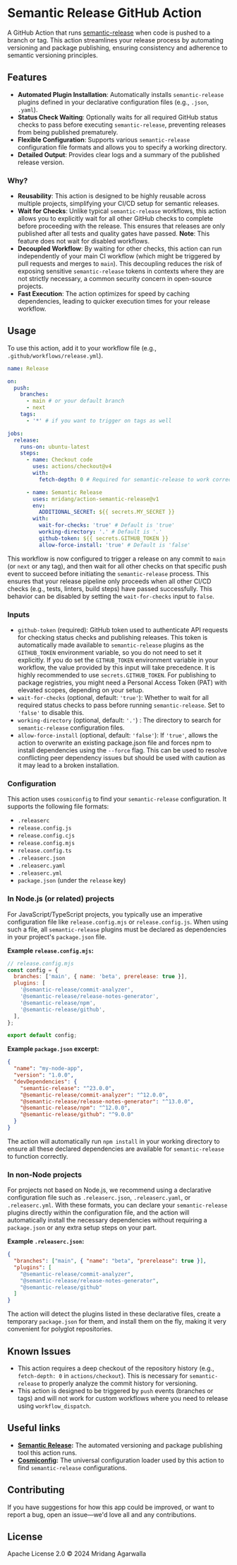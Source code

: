 # Semantic Release GitHub Action

A GitHub Action that runs [semantic-release](https://semantic-release.gitbook.io/semantic-release/) when code is pushed to a branch or tag. This action streamlines your release process by automating versioning and package publishing, ensuring consistency and adherence to semantic versioning principles.

## Features

- **Automated Plugin Installation**: Automatically installs `semantic-release` plugins defined in your declarative configuration files (e.g., `.json`, `.yaml`).
- **Status Check Waiting**: Optionally waits for all required GitHub status checks to pass before executing `semantic-release`, preventing releases from being published prematurely.
- **Flexible Configuration**: Supports various `semantic-release` configuration file formats and allows you to specify a working directory.
- **Detailed Output**: Provides clear logs and a summary of the published release version.

### Why?

- **Reusability**: This action is designed to be highly reusable across multiple projects, simplifying your CI/CD setup for semantic releases.
- **Wait for Checks**: Unlike typical `semantic-release` workflows, this action allows you to explicitly wait for all other GitHub checks to complete before proceeding with the release. This ensures that releases are only published after all tests and quality gates have passed. **Note**: This feature does not wait for disabled workflows.
- **Decoupled Workflow**: By waiting for other checks, this action can run independently of your main CI workflow (which might be triggered by pull requests and merges to `main`). This decoupling reduces the risk of exposing sensitive `semantic-release` tokens in contexts where they are not strictly necessary, a common security concern in open-source projects.
- **Fast Execution**: The action optimizes for speed by caching dependencies, leading to quicker execution times for your release workflow.

## Usage

To use this action, add it to your workflow file (e.g., `.github/workflows/release.yml`).

```yaml
name: Release

on:
  push:
    branches:
      - main # or your default branch
      - next
    tags:
      - '*' # if you want to trigger on tags as well

jobs:
  release:
    runs-on: ubuntu-latest
    steps:
      - name: Checkout code
        uses: actions/checkout@v4
        with:
          fetch-depth: 0 # Required for semantic-release to work correctly

      - name: Semantic Release
        uses: mridang/action-semantic-release@v1
        env:
          ADDITIONAL_SECRET: ${{ secrets.MY_SECRET }}
        with:
          wait-for-checks: 'true' # Default is 'true'
          working-directory: '.' # Default is '.'
          github-token: ${{ secrets.GITHUB_TOKEN }}
          allow-force-install: 'true' # Default is 'false'
```

This workflow is now configured to trigger a release on any commit to `main` (or `next` or any tag), and then wait for all other checks on that specific push event to succeed before initiating the `semantic-release` process. This ensures that your release pipeline only proceeds when all other CI/CD checks (e.g., tests, linters, build steps) have passed successfully. This behavior can be disabled by setting the `wait-for-checks` input to `false`.

### Inputs

- `github-token` (required): GitHub token used to authenticate API requests for checking status checks and publishing releases. This token is automatically made available to `semantic-release` plugins as the `GITHUB_TOKEN` environment variable, so you do not need to set it explicitly. If you do set the `GITHUB_TOKEN` environment variable in your workflow, the value provided by this input will take precedence. It is highly recommended to use `secrets.GITHUB_TOKEN`. For publishing to package registries, you might need a Personal Access Token (PAT) with elevated scopes, depending on your setup.
- `wait-for-checks` (optional, default: `'true'`): Whether to wait for all required status checks to pass before running `semantic-release`. Set to `'false'` to disable this.
- `working-directory` (optional, default: `'.'`) : The directory to search for `semantic-release` configuration files.
- `allow-force-install` (optional, default: `'false'`): If `'true'`, allows the action to overwrite an existing package.json file and forces npm to install dependencies using the `--force` flag. This can be used to resolve conflicting peer dependency issues but should be used with caution as it may lead to a broken installation.

### Configuration

This action uses `cosmiconfig` to find your `semantic-release` configuration. It supports the following file formats:

- `.releaserc`
- `release.config.js`
- `release.config.cjs`
- `release.config.mjs`
- `release.config.ts`
- `.releaserc.json`
- `.releaserc.yaml`
- `.releaserc.yml`
- `package.json` (under the `release` key)

### In Node.js (or related) projects

For JavaScript/TypeScript projects, you typically use an imperative configuration file like `release.config.mjs` or `release.config.js`. When using such a file, all `semantic-release` plugins must be declared as dependencies in your project's `package.json` file.

**Example `release.config.mjs`:**

```javascript
// release.config.mjs
const config = {
  branches: ['main', { name: 'beta', prerelease: true }],
  plugins: [
    '@semantic-release/commit-analyzer',
    '@semantic-release/release-notes-generator',
    '@semantic-release/npm',
    '@semantic-release/github',
  ],
};

export default config;
```

**Example `package.json` excerpt:**

```json
{
  "name": "my-node-app",
  "version": "1.0.0",
  "devDependencies": {
    "semantic-release": "^23.0.0",
    "@semantic-release/commit-analyzer": "^12.0.0",
    "@semantic-release/release-notes-generator": "^13.0.0",
    "@semantic-release/npm": "^12.0.0",
    "@semantic-release/github": "^9.0.0"
  }
}
```

The action will automatically run `npm install` in your working directory to ensure all these declared dependencies are available for `semantic-release` to function correctly.

### In non-Node projects

For projects not based on Node.js, we recommend using a declarative configuration file such as `.releaserc.json`, `.releaserc.yaml`, or `.releaserc.yml`. With these formats, you can declare your `semantic-release` plugins directly within the configuration file, and the action will automatically install the necessary dependencies without requiring a `package.json` or any extra setup steps on your part.

**Example `.releaserc.json`:**

```json
{
  "branches": ["main", { "name": "beta", "prerelease": true }],
  "plugins": [
    "@semantic-release/commit-analyzer",
    "@semantic-release/release-notes-generator",
    "@semantic-release/github"
  ]
}
```

The action will detect the plugins listed in these declarative files, create a temporary `package.json` for them, and install them on the fly, making it very convenient for polyglot repositories.

## Known Issues

- This action requires a deep checkout of the repository history (e.g., `fetch-depth: 0` in `actions/checkout`). This is necessary for `semantic-release` to properly analyze the commit history for versioning.
- This action is designed to be triggered by `push` events (branches or tags) and will not work for custom workflows where you need to release using `workflow_dispatch`.

## Useful links

- **[Semantic Release](https://semantic-release.gitbook.io/semantic-release/):** The automated versioning and package publishing tool this action runs.
- **[Cosmiconfig](https://github.com/cosmiconfig/cosmiconfig):** The universal configuration loader used by this action to find `semantic-release` configurations.

## Contributing

If you have suggestions for how this app could be improved, or
want to report a bug, open an issue—we'd love all and any
contributions.

## License

Apache License 2.0 © 2024 Mridang Agarwalla
